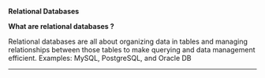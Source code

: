 **Relational Databases**

**What are relational databases ?**

Relational databases are all about organizing data in tables and managing relationships between those tables to make querying and data management efficient.
Examples: MySQL, PostgreSQL, and Oracle DB

-------------------------------------------------------------
